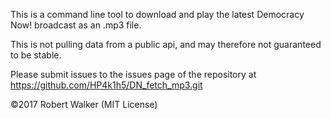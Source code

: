 This is a command line tool to download and play the latest Democracy Now! broadcast as an .mp3 file. 

This is not pulling data from a public api, and may therefore not guaranteed to be stable. 

Please submit issues to the issues page of the repository at https://github.com/HP4k1h5/DN_fetch_mp3.git

©2017 Robert Walker (MIT License)
